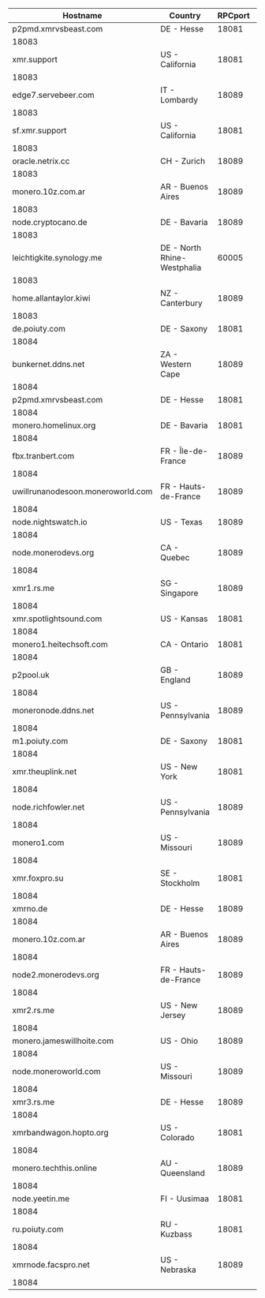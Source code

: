 Hostname | Country | RPCport | P2Pport
--- | --- | --- | ---
p2pmd.xmrvsbeast.com | DE - Hesse | 18081
 | 18083
xmr.support | US - California | 18081
 | 18083
edge7.servebeer.com | IT - Lombardy | 18089
 | 18083
sf.xmr.support | US - California | 18081
 | 18083
oracle.netrix.cc | CH - Zurich | 18089
 | 18083
monero.10z.com.ar | AR - Buenos Aires | 18089
 | 18083
node.cryptocano.de | DE - Bavaria | 18089
 | 18083
leichtigkite.synology.me | DE - North Rhine-Westphalia | 60005
 | 18083
home.allantaylor.kiwi | NZ - Canterbury | 18089
 | 18083
de.poiuty.com | DE - Saxony | 18081
 | 18084
bunkernet.ddns.net | ZA - Western Cape | 18089
 | 18084
p2pmd.xmrvsbeast.com | DE - Hesse | 18081
 | 18084
monero.homelinux.org | DE - Bavaria | 18081
 | 18084
fbx.tranbert.com | FR - Île-de-France | 18089
 | 18084
uwillrunanodesoon.moneroworld.com | FR - Hauts-de-France | 18089
 | 18084
node.nightswatch.io | US - Texas | 18089
 | 18084
node.monerodevs.org | CA - Quebec | 18089
 | 18084
xmr1.rs.me | SG - Singapore | 18089
 | 18084
xmr.spotlightsound.com | US - Kansas | 18081
 | 18084
monero1.heitechsoft.com | CA - Ontario | 18081
 | 18084
p2pool.uk | GB - England | 18089
 | 18084
moneronode.ddns.net | US - Pennsylvania | 18089
 | 18084
m1.poiuty.com | DE - Saxony | 18081
 | 18084
xmr.theuplink.net | US - New York | 18081
 | 18084
node.richfowler.net | US - Pennsylvania | 18089
 | 18084
monero1.com | US - Missouri | 18089
 | 18084
xmr.foxpro.su | SE - Stockholm | 18081
 | 18084
xmrno.de | DE - Hesse | 18089
 | 18084
monero.10z.com.ar | AR - Buenos Aires | 18089
 | 18084
node2.monerodevs.org | FR - Hauts-de-France | 18089
 | 18084
xmr2.rs.me | US - New Jersey | 18089
 | 18084
monero.jameswillhoite.com | US - Ohio | 18089
 | 18084
node.moneroworld.com | US - Missouri | 18089
 | 18084
xmr3.rs.me | DE - Hesse | 18089
 | 18084
xmrbandwagon.hopto.org | US - Colorado | 18081
 | 18084
monero.techthis.online | AU - Queensland | 18089
 | 18084
node.yeetin.me | FI - Uusimaa | 18081
 | 18084
ru.poiuty.com | RU - Kuzbass | 18081
 | 18084
xmrnode.facspro.net | US - Nebraska | 18089
 | 18084
